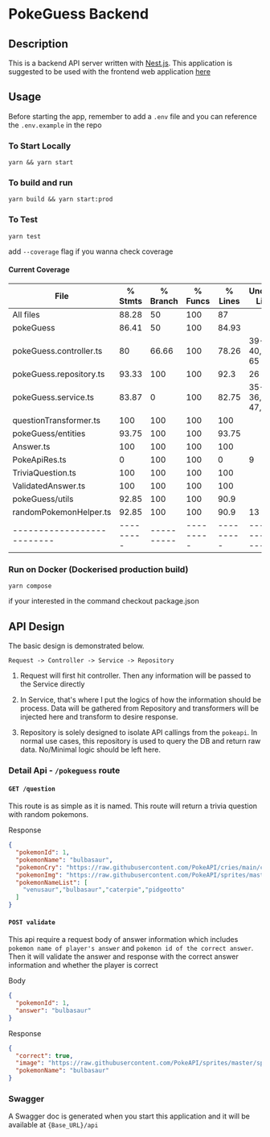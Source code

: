 # PokeGuess Backend

## Description

This is a backend API server written with [Nest.js](https://nestjs.com/). This application is suggested to be used with the frontend web application [here](https://github.com/SamOr1014/pokeGuess-frontend)

## Usage

Before starting the app, remember to add a `.env` file and you can reference the `.env.example` in the repo

### To Start Locally

`yarn && yarn start`

### To build and run

`yarn build && yarn start:prod`

### To Test

`yarn test`

add `--coverage` flag if you wanna check coverage

#### Current Coverage

| File                       | % Stmts   | % Branch   | % Funcs   | % Lines   | Uncovered Line #s   |
| -------------------------- | --------- | ---------- | --------- | --------- | ------------------- |
| All files                  | 88.28     | 50         | 100       | 87        |
| pokeGuess                  | 86.41     | 50         | 100       | 84.93     |
| pokeGuess.controller.ts    | 80        | 66.66      | 100       | 78.26     | 39-40,60,64-65      |
| pokeGuess.repository.ts    | 93.33     | 100        | 100       | 92.3      | 26                  |
| pokeGuess.service.ts       | 83.87     | 0          | 100       | 82.75     | 35-36,46-47,61      |
| questionTransformer.ts     | 100       | 100        | 100       | 100       |
| pokeGuess/entities         | 93.75     | 100        | 100       | 93.75     |
| Answer.ts                  | 100       | 100        | 100       | 100       |
| PokeApiRes.ts              | 0         | 100        | 100       | 0         | 9                   |
| TriviaQuestion.ts          | 100       | 100        | 100       | 100       |
| ValidatedAnswer.ts         | 100       | 100        | 100       | 100       |
| pokeGuess/utils            | 92.85     | 100        | 100       | 90.9      |
| randomPokemonHelper.ts     | 92.85     | 100        | 100       | 90.9      | 13                  |
| -------------------------- | --------- | ---------- | --------- | --------- | ------------------- |

### Run on Docker (Dockerised production build)

`yarn compose`

if your interested in the command checkout package.json

## API Design

The basic design is demonstrated below.

```
Request -> Controller -> Service -> Repository
```

1. Request will first hit controller. Then any information will be passed to the Service directly

2. In Service, that's where I put the logics of how the information should be process. Data will be gathered from Repository and transformers will be injected here and transform to desire response.

3. Repository is solely designed to isolate API callings from the `pokeapi`. In normal use cases, this repository is used to query the DB and return raw data. No/Minimal logic should be left here.

### Detail Api - `/pokeguess` route

#### `GET /question`

This route is as simple as it is named. This route will return a trivia question with random pokemons.

Response

```JSON
{
  "pokemonId": 1,
  "pokemonName": "bulbasaur",
  "pokemonCry": "https://raw.githubusercontent.com/PokeAPI/cries/main/cries/pokemon/latest/1.ogg",
  "pokemonImg": "https://raw.githubusercontent.com/PokeAPI/sprites/master/sprites/pokemon/1.png",
  "pokemonNameList": [
    "venusaur","bulbasaur","caterpie","pidgeotto"
  ]
}
```

#### `POST validate`

This api require a request body of answer information which includes `pokemon name of player's answer` and `pokemon id of the correct answer`. Then it will validate the answer and response with the correct answer information and whether the player is correct

Body

```JSON
{
  "pokemonId": 1,
  "answer": "bulbasaur"
}
```

Response

```JSON
{
  "correct": true,
  "image": "https://raw.githubusercontent.com/PokeAPI/sprites/master/sprites/pokemon/1.png",
  "pokemonName": "bulbasaur"
}
```

### Swagger

A Swagger doc is generated when you start this application and it will be available at `{Base_URL}/api`
